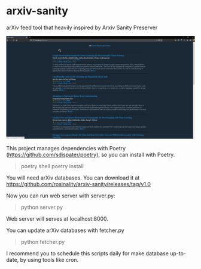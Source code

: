 # arxiv-sanity
arXiv feed tool that heavily inspired by Arxiv Sanity Preserver

![Index page](screenshot.png)

This project manages dependencies with Poetry (https://github.com/sdispater/poetry), so you can install with Poetry.

> poetry shell
> poetry install

You will need arXiv databases. You can download it at https://github.com/rosinality/arxiv-sanity/releases/tag/v1.0

Now you can run web server with server.py:

> python server.py

Web server will serves at localhost:8000.

You can update arXiv databases with fetcher.py

> python fetcher.py

I recommend you to schedule this scripts daily for make database up-to-date, by using tools like cron.